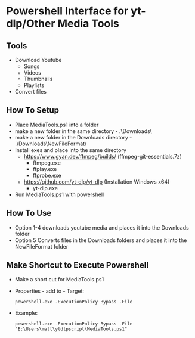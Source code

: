 # Powershell Interface for yt-dlp/Other Media Tools

## Tools
- Download Youtube
  - Songs
  - Videos
  - Thumbnails
  - Playlists
- Convert files

## How To Setup
- Place MediaTools.ps1 into a folder
- make a new folder in the same directory - .\Downloads\
- make a new folder in the Downloads directory - .\Downloads\NewFileFormat\
- Install exes and place into the same directory
  - https://www.gyan.dev/ffmpeg/builds/ (ffmpeg-git-essentials.7z)
    - ffmpeg.exe
    - ffplay.exe
    - ffprobe.exe
  - https://github.com/yt-dlp/yt-dlp (Installation Windows x64)
    - yt-dlp.exe
- Run MediaTools.ps1 with powershell

## How To Use
- Option 1-4 downloads youtube media and places it into the Downloads folder
- Option 5 Converts files in the Downloads folders and places it into the NewFileFormat folder

## Make Shortcut to Execute Powershell
- Make a short cut for MediaTools.ps1
- Properties - add to - Target:

      powershell.exe -ExecutionPolicy Bypass -File
- Example: 

      powershell.exe -ExecutionPolicy Bypass -File "E:\Users\matt\ytdlpscript\MediaTools.ps1"